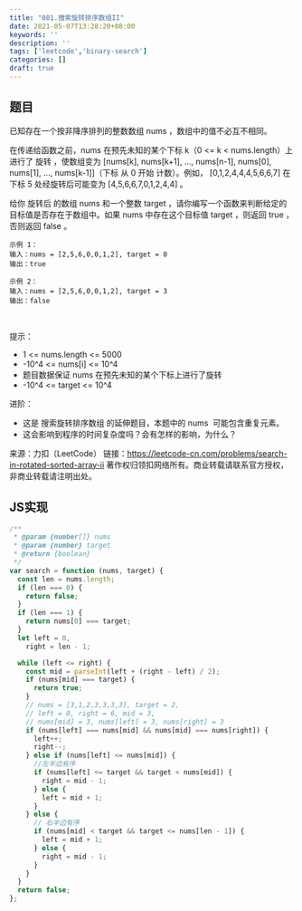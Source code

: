 ```yaml
---
title: "081.搜索旋转排序数组II"
date: 2021-05-07T13:28:20+08:00
keywords: ''
description: ''
tags: ['leetcode','binary-search']
categories: []
draft: true
---
```


## 题目

已知存在一个按非降序排列的整数数组 nums ，数组中的值不必互不相同。

在传递给函数之前，nums 在预先未知的某个下标 k（0 <= k < nums.length）上进行了 旋转 ，使数组变为 [nums[k], nums[k+1], ..., nums[n-1], nums[0], nums[1], ..., nums[k-1]]（下标 从 0 开始 计数）。例如， [0,1,2,4,4,4,5,6,6,7] 在下标 5 处经旋转后可能变为 [4,5,6,6,7,0,1,2,4,4] 。

给你 旋转后 的数组 nums 和一个整数 target ，请你编写一个函数来判断给定的目标值是否存在于数组中。如果 nums 中存在这个目标值 target ，则返回 true ，否则返回 false 。

```
示例 1：
输入：nums = [2,5,6,0,0,1,2], target = 0
输出：true

示例 2：
输入：nums = [2,5,6,0,0,1,2], target = 3
输出：false
```
 

提示：

- 1 <= nums.length <= 5000
- -10^4 <= nums[i] <= 10^4
- 题目数据保证 nums 在预先未知的某个下标上进行了旋转
- -10^4 <= target <= 10^4
 

进阶：

- 这是 搜索旋转排序数组 的延伸题目，本题中的 nums  可能包含重复元素。
- 这会影响到程序的时间复杂度吗？会有怎样的影响，为什么？

来源：力扣（LeetCode）
链接：https://leetcode-cn.com/problems/search-in-rotated-sorted-array-ii
著作权归领扣网络所有。商业转载请联系官方授权，非商业转载请注明出处。


## JS实现

```javascript
/**
 * @param {number[]} nums
 * @param {number} target
 * @return {boolean}
 */
var search = function (nums, target) {
  const len = nums.length;
  if (len === 0) {
    return false;
  }
  if (len === 1) {
    return nums[0] === target;
  }
  let left = 0,
    right = len - 1;

  while (left <= right) {
    const mid = parseInt(left + (right - left) / 2);
    if (nums[mid] === target) {
      return true;
    }
    // nums = [3,1,2,3,3,3,3], target = 2,
    // left = 0, right = 6, mid = 3,
    // nums[mid] = 3, nums[left] = 3, nums[right] = 3
    if (nums[left] === nums[mid] && nums[mid] === nums[right]) {
      left++;
      right--;
    } else if (nums[left] <= nums[mid]) {
      //左半边有序
      if (nums[left] <= target && target < nums[mid]) {
        right = mid - 1;
      } else {
        left = mid + 1;
      }
    } else {
      // 右半边有序
      if (nums[mid] < target && target <= nums[len - 1]) {
        left = mid + 1;
      } else {
        right = mid - 1;
      }
    }
  }
  return false;
};
```
